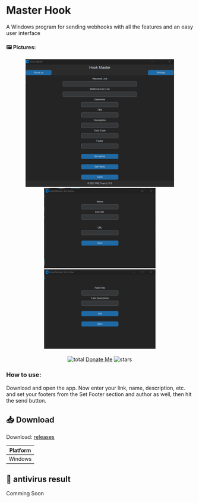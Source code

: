 # Master Hook
  
A Windows program for sending webhooks with all the features and an easy user interface


#### 🖼 Pictures:

<div align="center">
<img src="https://github.com/nima-globals/master-hook/blob/main/screenshots/image1.png" width="400">
  <br>
<img src="https://github.com/nima-globals/master-hook/blob/main/screenshots/image2.png" width="300">
<img src="https://github.com/nima-globals/master-hook/blob/main/screenshots/image3.png" width="300">
</div>
<br>
<div align="center">
<img src="https://img.shields.io/github/downloads/nima-globals/master-hook/total.svg" alt="total" >
<a href="https://idpay.ir/nimaglobals">Donate Me</a>
<img src="https://img.shields.io/github/stars/nima-globals/master-hook" alt="stars">
</div>

### How to use:
Download and open the app. Now enter your link, name, description, etc. and set your footers from the Set Footer section and author as well, then hit the send button.

## 📥 Download
Download: [releases](https://github.com/nima-globals/master-hook/releases)

| Platform |
| ------------- |
| Windows |

## 🦠 antivirus result

Comming Soon
